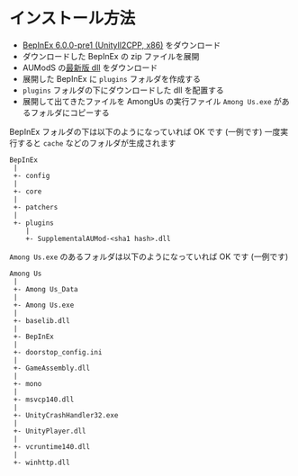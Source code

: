 # インストール方法

* [BepInEx 6.0.0-pre1 (UnityIl2CPP, x86)](https://github.com/BepInEx/BepInEx/releases/tag/v6.0.0-pre.1) をダウンロード
* ダウンロードした BepInEx の zip ファイルを展開
* AUModS の[最新版 dll](https://github.com/AUModS/AUModS/releases) をダウンロード
* 展開した BepInEx に `plugins` フォルダを作成する
* `plugins` フォルダの下にダウンロードした dll を配置する
* 展開して出てきたファイルを AmongUs の実行ファイル `Among Us.exe` があるフォルダにコピーする

BepInEx フォルダの下は以下のようになっていれば OK です (一例です)
一度実行すると `cache` などのフォルダが生成されます
```
BepInEx
 |
 +- config
 |
 +- core
 |
 +- patchers
 |
 +- plugins
    |
    +- SupplementalAUMod-<sha1 hash>.dll
```

`Among Us.exe` のあるフォルダは以下のようになっていれば OK です (一例です)

```
Among Us
 |
 +- Among Us_Data
 |
 +- Among Us.exe
 |
 +- baselib.dll
 |
 +- BepInEx
 |
 +- doorstop_config.ini
 |
 +- GameAssembly.dll
 |
 +- mono
 |
 +- msvcp140.dll
 |
 +- UnityCrashHandler32.exe
 |
 +- UnityPlayer.dll
 |
 +- vcruntime140.dll
 |
 +- winhttp.dll
```
